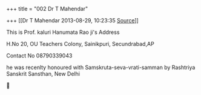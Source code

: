 +++
title = "002 Dr T Mahendar"

+++
[[Dr T Mahendar	2013-08-29, 10:23:35 [Source](https://groups.google.com/g/samskrita/c/yxRNqwXNpPY)]]



This is Prof. kaluri Hanumata Rao ji's Address

H.No 20, OU Teachers Colony, Sainikpuri, Secundrabad,AP

Contact No 08790339043

  

he was recenlty honoured with Samskruta-seva-vrati-samman by Rashtriya Sanskrit Sansthan, New Delhi



